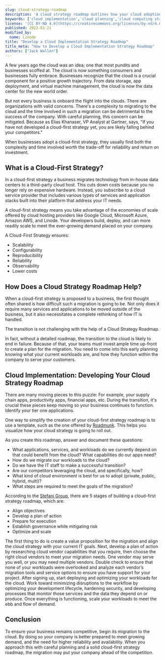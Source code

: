 ```yaml
---
slug: cloud-strategy-roadmap
description: 'A cloud strategy roadmap outlines how your cloud adoption process will work. Learn how a roadmap aids in the transition and how to develop one.'
keywords: ['cloud implementation','cloud planning','cloud computing strategy']
license: '[CC BY-ND 4.0](https://creativecommons.org/licenses/by-nd/4.0)'
published: 2022-01-21
modified_by:
  name: Linode
title: "Develop a Cloud Implementation Strategy Roadmap"
title_meta: "How to Develop a Cloud Implementation Strategy Roadmap"
authors: ["Jack Wallen"]
---
```


A few years ago the cloud was an idea; one that most pundits and businesses scoffed at. The cloud is now something consumers and businesses fully embrace. Businesses recognize that the cloud is a crucial component for a positive growth trajectory. From data storage, app deployment, and virtual machine management, the cloud is now the data center for the new world order.

But not every business is onboard the flight into the clouds. There are organizations with valid concerns. There's a complexity to migrating to the cloud and the time involved in such a migration can be detrimental to the success of the company. With careful planning, this concern can be mitigated. Because as Elias Khanaser, VP Analyst at Gartner, says, "If you have not developed a cloud-first strategy yet, you are likely falling behind your competitors."

When businesses adopt a cloud-first strategy, they usually find both the complexity and time involved worth the trade-off for reliability and return on investment.

## What is a Cloud-First Strategy?

In a cloud-first strategy a business migrates technology from in-house data centers to a third-party cloud host. This cuts down costs because you no longer rely on expensive hardware. Instead, you subscribe to a cloud service provider that includes various types of services and application stacks built into their platform that address your IT needs.

A cloud-first strategy means you take advantage of the economies of scale offered by cloud hosting providers like Google Cloud, Microsoft Azure, Amazon AWS, and Linode. Your developers build, deploy, and can more readily scale to meet the ever-growing demand placed on your company.

A Cloud-First Strategy ensures:

- Scalability
- Configurability
- Reproducibility
- Reliability
- Observability
- Lower costs

## How Does a Cloud Strategy Roadmap Help?

When a cloud-first strategy is proposed to a business, the first thought often shared is how difficult such a migration is going to be. Not only does it require many services and applications to be moved outside of the business, but it also necessitates a complete rethinking of how IT is handled.

The transition is not challenging with the help of a Cloud Strategy Roadmap.

In fact, without a detailed roadmap, the transition to the cloud is likely to end in failure. Because of that, your teams must invest ample time up-front to create a plan for the migration. You need to come into this early planning knowing what your current workloads are, and how they function within the company to serve your customers.

## Cloud Implementation: Developing Your Cloud Strategy Roadmap

There are many moving pieces to this puzzle: For example, your supply chain apps, productivity apps, financial apps, etc. During the transition, it's crucial these pieces keep moving so your business continues to function. Identify your tier one applications.

One way to simplify the creation of your cloud-first strategy roadmap is to use a template, such as the one offered by [Roadmunk](https://roadmunk.com/roadmap-templates/cloud-strategy-roadmap). This helps you visualize how your cloud strategy is going to roll out.

As you create this roadmap, answer and document these questions:

- What applications, services, and workloads do we currently depend on that could benefit from the cloud? What capabilities do our apps need?
- How do we migrate our workloads to the cloud?
- Do we have the IT staff to make a successful transition?
- Are our competitors leveraging the cloud, and specifically, how?
- What kind of cloud environment is best for us to adopt (private, public, hybrid, multi)?
- What steps are required to meet the goals of the migration?

According to the [Stefani Group](https://stefanini.com/en/trends/news/building-a-roadmap-to-cloud-5-steps-you-need-to-follow), there are 5 stages of building a cloud-first strategy roadmap, which are:

- Align objectives
- Develop a plan of action
- Prepare for execution
- Establish governance while mitigating risk
- Optimize and scale

The first thing to do is create a value proposition for the migration and align the cloud strategy with your current IT goals. Next, develop a plan of action by researching cloud vendor capabilities that you require, then choose the right cloud vendors to meet your migration needs. One vendor may serve you well, or you may need multiple vendors.  Double check to ensure that none of your workloads were overlooked and analyze each vendor’s migration tools and service options to ensure you have support for your project. After signing up, start deploying and optimizing your workloads for the cloud. Work toward minimizing disruptions to the workflow by optimizing your development lifecycle, hardening security, and developing processes that monitor those services and the data they depend on or produce. Once everything is functioning, scale your workloads to meet the ebb and flow of demand.

## Conclusion

To ensure your business remains competitive, begin its migration to the cloud. By doing so your company is better prepared to meet growing demand, and the need for higher reliability and availability. When you approach this with careful planning and a solid cloud-first strategy roadmap, the migration may put your company ahead of the competition.